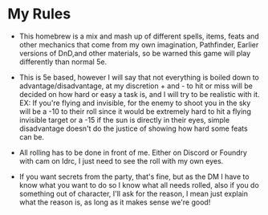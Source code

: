 # My Rules
* This homebrew is a mix and mash up of different spells, items, feats and other mechanics that come from my own imagination, Pathfinder, Earlier versions of DnD,and other materials, so be warned this game will play differently than normal 5e.

* This is 5e based, however I will say that not everything is boiled down to advantage/disadvantage, at my discretion + and - to hit or miss will be decided on how hard or easy a task is, and I will try to be realistic with it. EX: If you're flying and invisible, for the enemy to shoot you in the sky will be a -10 to their roll since it would be extremely hard to hit a flying invisible target or a -15 if the sun is directly in their eyes, simple disadvantage doesn't do the justice of showing how hard some feats can be.

* All rolling has to be done in front of me. Either on Discord or Foundry with cam on Idrc, I just need to see the roll with my own eyes.

* If you want secrets from the party, that's fine, but as the DM I have to know what you want to do so I know what all needs rolled, also if you do something out of character, I'll ask for the reason, I mean just explain what the reason is, as long as it makes sense we're good!
